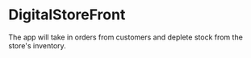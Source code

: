 # DigitalStoreFront
The app will take in orders from customers and deplete stock from the store's inventory.

